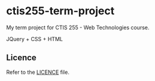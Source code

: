 # ctis255-term-project
My term project for CTIS 255 - Web Technologies course.

JQuery + CSS + HTML

Licence
----
Refer to the [LICENCE](/LICENSE) file.
